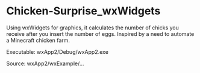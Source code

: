# Chicken-Surprise_wxWidgets
Using wxWidgets for graphics, it calculates the number of chicks you receive after you insert the number of eggs. Inspired by a need to automate a Minecraft chicken farm.

Executable: wxApp2/Debug/wxApp2.exe

Source: wxApp2/wxExample/...
